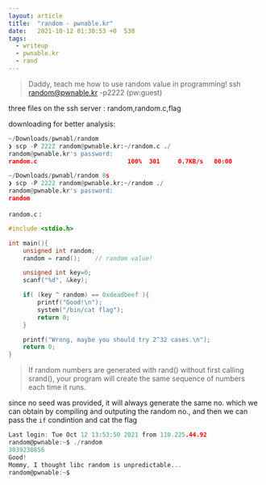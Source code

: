 ```yaml
---
layout: article
title:  "random - pwnable.kr"
date:   2021-10-12 01:30:53 +0  530
tags:
  - writeup
  - pwnable.kr
  - rand
---
```


> Daddy, teach me how to use random value in programming!
ssh [random@pwnable.kr](mailto:random@pwnable.kr) -p2222 (pw:guest)
> 

three files on the ssh server : random,random.c,flag

downloading for better analysis:

```python
~/Downloads/pwnabl/random
❯ scp -P 2222 random@pwnable.kr:~/random.c ./
random@pwnable.kr's password: 
random.c                         100%  301     0.7KB/s   00:00    

~/Downloads/pwnabl/random 8s
❯ scp -P 2222 random@pwnable.kr:~/random ./  
random@pwnable.kr's password: 
random
```

`random.c` :

```c
#include <stdio.h>

int main(){
	unsigned int random;
	random = rand();	// random value!

	unsigned int key=0;
	scanf("%d", &key);

	if( (key ^ random) == 0xdeadbeef ){
		printf("Good!\n");
		system("/bin/cat flag");
		return 0;
	}

	printf("Wrong, maybe you should try 2^32 cases.\n");
	return 0;
}
```

> If random numbers are generated with rand() without first calling srand(), your program will create the same sequence of numbers each time it runs.
> 

since no seed was provided, it will always generate the same no. which we can obtain by compiling and outputing the random no., and then we can pass the `if` condintion and cat the flag

```c
Last login: Tue Oct 12 13:53:50 2021 from 110.225.44.92
random@pwnable:~$ ./random
3039230856
Good!
Mommy, I thought libc random is unpredictable...
random@pwnable:~$
```